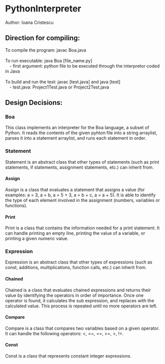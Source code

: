 # PythonInterpreter
Author: Ioana Cristescu

## Direction for compiling:
To compile the program: javac Boa.java <br /> <br />
To run executable: java Boa [file_name.py] <br />
&emsp;- first argument: python file to be executed through the interpretor coded in Java <br /> <br />
To build and run the test: javac [test.java] and java [test] <br />
&emsp;- test.java: Project1Test.java or Project2Test.java

## Design Decisions:
### Boa
This class implements an interpreter for the Boa language, a subset of Python. It reads the contents of the given pyhton file into a string arraylist, parses it into a statement arraylist, and runs each statement in order.

### Statement
Statement is an abstract class that other types of statements (such as print statements, if statements, assignment statements, etc.) can inherit from.

#### Assign
Assign is a class that evaluates a statement that assigns a value (for examples: a = 3, a = b, a = 5 + 3, a = b + c, a = a + 5). It is able to identify the type of each element involved in the assignment (numbers, variables or functions).

#### Print
Print is a class that contains the information needed for a print statement. It can handle printing an empty line, printing the value of a variable, or printing a given numeric value.

### Expression
Expression is an abstract class that other types of expressions (such as const, additions, multiplications, function calls, etc.) can inherit from.

#### Chained
Chained is a class that evaluates chained expressions and returns their value by identifying the operators in order of importance. Once one operator is found, it calculates the sub expression, and replaces with the calculated value. This process is repeated until no more operators are left. 

#### Compare
Compare is a class that compares two variables based on a given operator. It can handle the following operators: <, <=, ==, >=, >, !=.

#### Const 
Const is a class that represents constant integer expressions.
